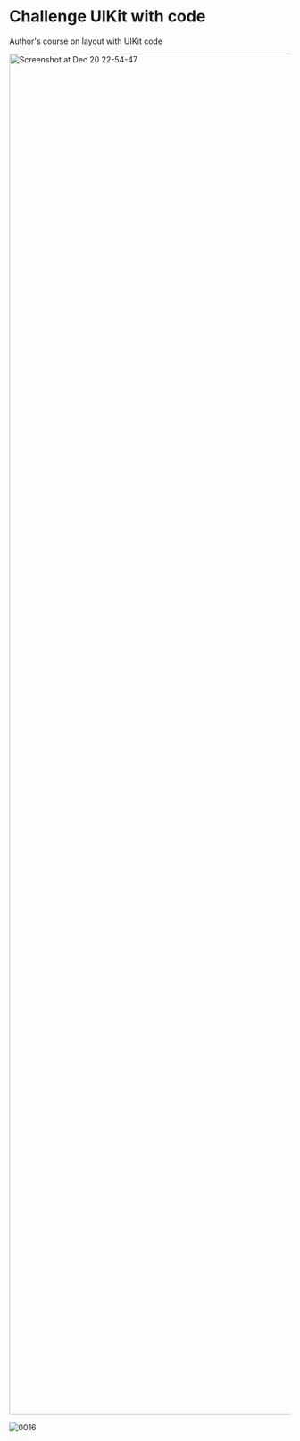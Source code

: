 # Challenge UIKit with code
Author's course on layout with UIKit code

<img width="2439" alt="Screenshot at Dec 20 22-54-47" src="https://github.com/user-attachments/assets/1e086bf6-eb85-4e3a-99a3-a6096157f7ee" />

![0016](https://github.com/user-attachments/assets/32218871-9f39-488f-950c-55027e6c1675)
